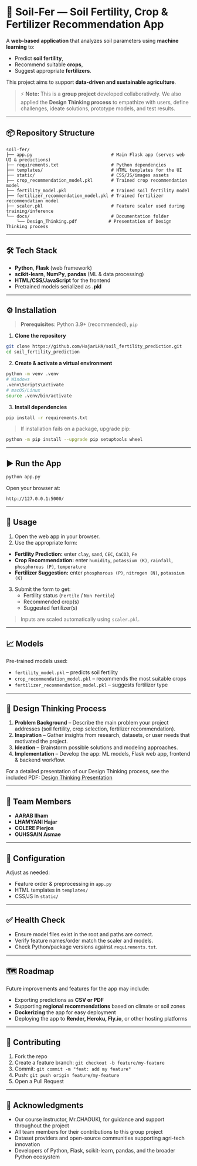 # 🌱 Soil-Fer — Soil Fertility, Crop & Fertilizer Recommendation App

A **web-based application** that analyzes soil parameters using **machine learning** to:
- Predict **soil fertility**,
- Recommend suitable **crops**,
- Suggest appropriate **fertilizers**.

This project aims to support **data-driven and sustainable agriculture**.

> ⚡ **Note:** This is a **group project** developed collaboratively. We also applied the **Design Thinking process** to empathize with users, define challenges, ideate solutions, prototype models, and test results.

---

## 📦 Repository Structure
```
soil-fer/
├── app.py                              # Main Flask app (serves web UI & predictions)
├── requirements.txt                    # Python dependencies
├── templates/                          # HTML templates for the UI
├── static/                             # CSS/JS/images assets
├── crop_recommendation_model.pkl       # Trained crop recommendation model
├── fertility_model.pkl                 # Trained soil fertility model
├── fertilizer_recommendation_model.pkl # Trained fertilizer recommendation model
├── scaler.pkl                          # Feature scaler used during training/inference
└── docs/                               # Documentation folder
    └── Design_Thinking.pdf            # Presentation of Design Thinking process
```
---

## 🛠️ Tech Stack
- **Python**, **Flask** (web framework)  
- **scikit-learn**, **NumPy**, **pandas** (ML & data processing)  
- **HTML/CSS/JavaScript** for the frontend  
- Pretrained models serialized as **.pkl**  

---

## ⚙️ Installation

> **Prerequisites**: Python 3.9+ (recommended), `pip`

1) **Clone the repository**
```bash
git clone https://github.com/HajarLHA/soil_fertility_prediction.git
cd soil_fertility_prediction
```

2) **Create & activate a virtual environment**
```bash
python -m venv .venv
# Windows
.venv\Scripts\activate
# macOS/Linux
source .venv/bin/activate
```

3) **Install dependencies**
```bash
pip install -r requirements.txt
```

> If installation fails on a package, upgrade pip:
```bash
python -m pip install --upgrade pip setuptools wheel
```

---

## ▶️ Run the App
```bash
python app.py
```
Open your browser at:
```
http://127.0.0.1:5000/
```

---

## 🧪 Usage

1. Open the web app in your browser.  
2. Use the appropriate form:

- **Fertility Prediction:** enter `clay`, `sand`, `CEC`, `CaCO3`, `Fe`  
- **Crop Recommendation:** enter `humidity`, `potassium (K)`, `rainfall`, `phosphorous (P)`, `temperature`  
- **Fertilizer Suggestion:** enter `phosphorous (P)`, `nitrogen (N)`, `potassium (K)`

3. Submit the form to get:
   - Fertility status (`Fertile` / `Non Fertile`)  
   - Recommended crop(s)  
   - Suggested fertilizer(s)
 
> Inputs are scaled automatically using `scaler.pkl`.

---

## 📈 Models

Pre-trained models used:
- `fertility_model.pkl` – predicts soil fertility  
- `crop_recommendation_model.pkl` – recommends the most suitable crops  
- `fertilizer_recommendation_model.pkl` – suggests fertilizer type

---

## 🎨 Design Thinking Process

1. **Problem Background** – Describe the main problem your project addresses (soil fertility, crop selection, fertilizer recommendation).  
2. **Inspiration** – Gather insights from research, datasets, or user needs that motivated the project.  
3. **Ideation** – Brainstorm possible solutions and modeling approaches.  
4. **Implementation** – Develop the app: ML models, Flask web app, frontend & backend workflow.

For a detailed presentation of our Design Thinking process, see the included PDF: [Design Thinking Presentation](docs/design_thinking.pdf)

---

## 👥 Team Members
- **AARAB Ilham** 
- **LHAMYANI Hajar** 
- **COLERE Pierjos** 
- **OUHSSAIN Asmae** 
---

## 🧰 Configuration

Adjust as needed:
- Feature order & preprocessing in `app.py`  
- HTML templates in `templates/`  
- CSS/JS in `static/`  

---

## ✅ Health Check
- Ensure model files exist in the root and paths are correct.  
- Verify feature names/order match the scaler and models.  
- Check Python/package versions against `requirements.txt`.  

---

## 🗺️ Roadmap

Future improvements and features for the app may include:  
- Exporting predictions as **CSV or PDF**  
- Supporting **regional recommendations** based on climate or soil zones  
- **Dockerizing** the app for easy deployment  
- Deploying the app to **Render, Heroku, Fly.io**, or other hosting platforms

---

## 🤝 Contributing
1. Fork the repo  
2. Create a feature branch: `git checkout -b feature/my-feature`  
3. Commit: `git commit -m "feat: add my feature"`  
4. Push: `git push origin feature/my-feature`  
5. Open a Pull Request  

---


## 🙌 Acknowledgments
- Our course instructor, Mr.CHAOUKI, for guidance and support throughout the project  
- All team members for their contributions to this group project  
- Dataset providers and open-source communities supporting agri-tech innovation  
- Developers of Python, Flask, scikit-learn, pandas, and the broader Python ecosystem
